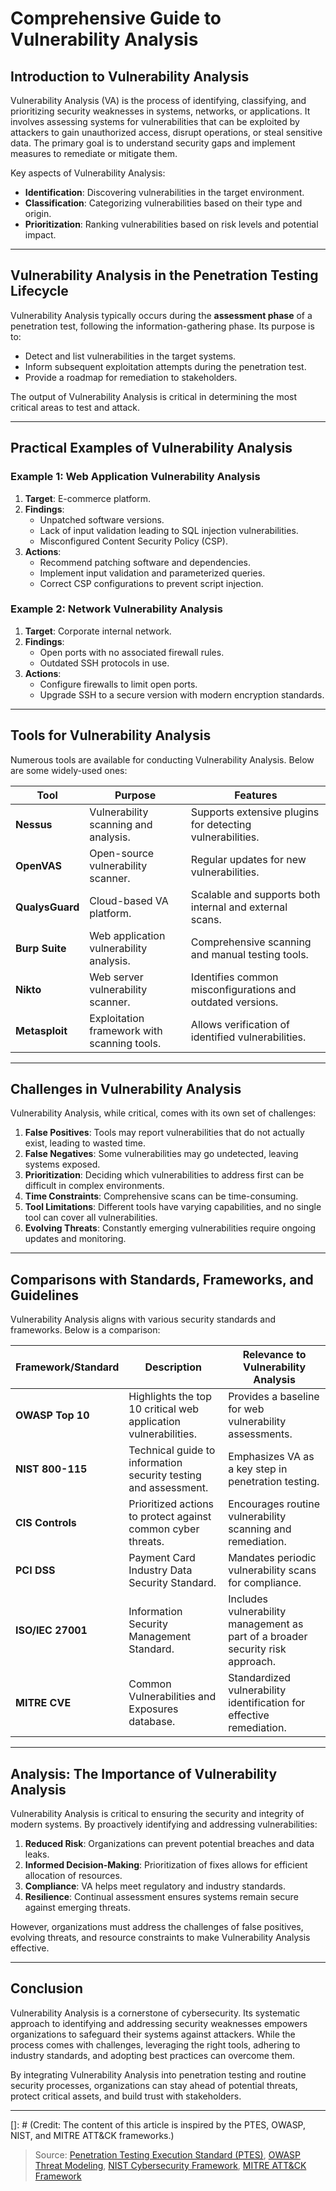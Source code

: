 # Comprehensive Guide to Vulnerability Analysis

## Introduction to Vulnerability Analysis

Vulnerability Analysis (VA) is the process of identifying, classifying, and prioritizing security weaknesses in systems, networks, or applications. It involves assessing systems for vulnerabilities that can be exploited by attackers to gain unauthorized access, disrupt operations, or steal sensitive data. The primary goal is to understand security gaps and implement measures to remediate or mitigate them.

Key aspects of Vulnerability Analysis:
- **Identification**: Discovering vulnerabilities in the target environment.
- **Classification**: Categorizing vulnerabilities based on their type and origin.
- **Prioritization**: Ranking vulnerabilities based on risk levels and potential impact.

---

## Vulnerability Analysis in the Penetration Testing Lifecycle

Vulnerability Analysis typically occurs during the **assessment phase** of a penetration test, following the information-gathering phase. Its purpose is to:
- Detect and list vulnerabilities in the target systems.
- Inform subsequent exploitation attempts during the penetration test.
- Provide a roadmap for remediation to stakeholders.

The output of Vulnerability Analysis is critical in determining the most critical areas to test and attack.

---

## Practical Examples of Vulnerability Analysis

### Example 1: Web Application Vulnerability Analysis
1. **Target**: E-commerce platform.
2. **Findings**:
   - Unpatched software versions.
   - Lack of input validation leading to SQL injection vulnerabilities.
   - Misconfigured Content Security Policy (CSP).
3. **Actions**:
   - Recommend patching software and dependencies.
   - Implement input validation and parameterized queries.
   - Correct CSP configurations to prevent script injection.

### Example 2: Network Vulnerability Analysis
1. **Target**: Corporate internal network.
2. **Findings**:
   - Open ports with no associated firewall rules.
   - Outdated SSH protocols in use.
3. **Actions**:
   - Configure firewalls to limit open ports.
   - Upgrade SSH to a secure version with modern encryption standards.

---

## Tools for Vulnerability Analysis

Numerous tools are available for conducting Vulnerability Analysis. Below are some widely-used ones:

| **Tool**                  | **Purpose**                                | **Features**                                                 |
|---------------------------|--------------------------------------------|-------------------------------------------------------------|
| **Nessus**                | Vulnerability scanning and analysis.       | Supports extensive plugins for detecting vulnerabilities.   |
| **OpenVAS**               | Open-source vulnerability scanner.         | Regular updates for new vulnerabilities.                    |
| **QualysGuard**           | Cloud-based VA platform.                   | Scalable and supports both internal and external scans.      |
| **Burp Suite**            | Web application vulnerability analysis.    | Comprehensive scanning and manual testing tools.            |
| **Nikto**                 | Web server vulnerability scanner.          | Identifies common misconfigurations and outdated versions.   |
| **Metasploit**            | Exploitation framework with scanning tools.| Allows verification of identified vulnerabilities.           |

---

## Challenges in Vulnerability Analysis

Vulnerability Analysis, while critical, comes with its own set of challenges:
1. **False Positives**: Tools may report vulnerabilities that do not actually exist, leading to wasted time.
2. **False Negatives**: Some vulnerabilities may go undetected, leaving systems exposed.
3. **Prioritization**: Deciding which vulnerabilities to address first can be difficult in complex environments.
4. **Time Constraints**: Comprehensive scans can be time-consuming.
5. **Tool Limitations**: Different tools have varying capabilities, and no single tool can cover all vulnerabilities.
6. **Evolving Threats**: Constantly emerging vulnerabilities require ongoing updates and monitoring.

---

## Comparisons with Standards, Frameworks, and Guidelines

Vulnerability Analysis aligns with various security standards and frameworks. Below is a comparison:

| **Framework/Standard**         | **Description**                                                                                      | **Relevance to Vulnerability Analysis**                                             |
|---------------------------------|------------------------------------------------------------------------------------------------------|------------------------------------------------------------------------------------|
| **OWASP Top 10**                | Highlights the top 10 critical web application vulnerabilities.                                       | Provides a baseline for web vulnerability assessments.                             |
| **NIST 800-115**                | Technical guide to information security testing and assessment.                                      | Emphasizes VA as a key step in penetration testing.                                |
| **CIS Controls**                | Prioritized actions to protect against common cyber threats.                                         | Encourages routine vulnerability scanning and remediation.                         |
| **PCI DSS**                     | Payment Card Industry Data Security Standard.                                                       | Mandates periodic vulnerability scans for compliance.                              |
| **ISO/IEC 27001**               | Information Security Management Standard.                                                            | Includes vulnerability management as part of a broader security risk approach.     |
| **MITRE CVE**                   | Common Vulnerabilities and Exposures database.                                                      | Standardized vulnerability identification for effective remediation.               |

---

## Analysis: The Importance of Vulnerability Analysis

Vulnerability Analysis is critical to ensuring the security and integrity of modern systems. By proactively identifying and addressing vulnerabilities:
1. **Reduced Risk**: Organizations can prevent potential breaches and data leaks.
2. **Informed Decision-Making**: Prioritization of fixes allows for efficient allocation of resources.
3. **Compliance**: VA helps meet regulatory and industry standards.
4. **Resilience**: Continual assessment ensures systems remain secure against emerging threats.

However, organizations must address the challenges of false positives, evolving threats, and resource constraints to make Vulnerability Analysis effective.

---

## Conclusion

Vulnerability Analysis is a cornerstone of cybersecurity. Its systematic approach to identifying and addressing security weaknesses empowers organizations to safeguard their systems against attackers. While the process comes with challenges, leveraging the right tools, adhering to industry standards, and adopting best practices can overcome them.

By integrating Vulnerability Analysis into penetration testing and routine security processes, organizations can stay ahead of potential threats, protect critical assets, and build trust with stakeholders.

---

[]: # (Credit: The content of this article is inspired by the PTES, OWASP, NIST, and MITRE ATT&CK frameworks.)

> Source: [Penetration Testing Execution Standard (PTES)](http://www.pentest-standard.org/index.php/Threat_Modeling), [OWASP Threat Modeling](https://owasp.org/www-community/Application_Threat_Modeling), [NIST Cybersecurity Framework](https://www.nist.gov/cyberframework), [MITRE ATT&CK Framework](https://attack.mitre.org/)